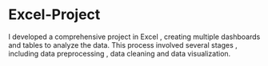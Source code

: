 # Excel-Project
I developed a comprehensive project in Excel , creating multiple dashboards and tables to analyze the data. This process involved several stages , including data preprocessing , data cleaning and data visualization.
